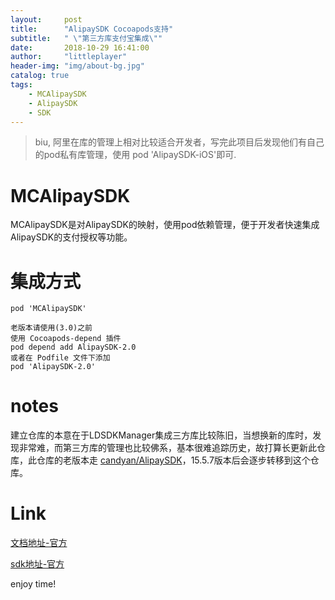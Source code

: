 ```yaml
---
layout:     post
title:      "AlipaySDK Cocoapods支持"
subtitle:   " \"第三方库支付宝集成\""
date:       2018-10-29 16:41:00
author:     "littleplayer"
header-img: "img/about-bg.jpg"
catalog: true
tags:
    - MCAlipaySDK
    - AlipaySDK
    - SDK
---
```


> biu, 阿里在库的管理上相对比较适合开发者，写完此项目后发现他们有自己的pod私有库管理，使用 pod 'AlipaySDK-iOS'即可.


# MCAlipaySDK
MCAlipaySDK是对AlipaySDK的映射，使用pod依赖管理，便于开发者快速集成AlipaySDK的支付授权等功能。

# 集成方式
```
pod 'MCAlipaySDK'

老版本请使用(3.0)之前
使用 Cocoapods-depend 插件
pod depend add AlipaySDK-2.0
或者在 Podfile 文件下添加
pod 'AlipaySDK-2.0'
```
# notes
建立仓库的本意在于LDSDKManager集成三方库比较陈旧，当想换新的库时，发现非常难，而第三方库的管理也比较佛系，基本很难追踪历史，故打算长更新此仓库，此仓库的老版本走 [candyan/AlipaySDK](https://github.com/candyan/AlipaySDK)，15.5.7版本后会逐步转移到这个仓库。

# Link
[文档地址-官方](https://docs.open.alipay.com/204/105295/)

[sdk地址-官方](https://docs.open.alipay.com/54/104509/)

enjoy time!


